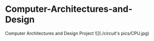 # Computer-Architectures-and-Design
Computer Architectures and Design Project
![](./circuit's pics/CPU.jpg)
